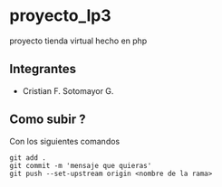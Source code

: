 # proyecto_lp3
proyecto tienda virtual hecho en php


## Integrantes

- Cristian F. Sotomayor G.


## Como subir ?

Con los siguientes comandos
```
git add .
git commit -m 'mensaje que quieras'
git push --set-upstream origin <nombre de la rama>
```

